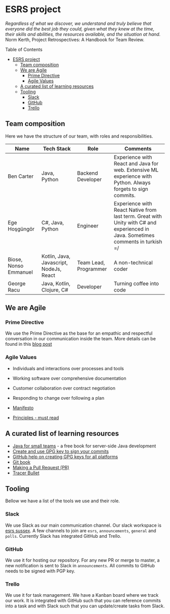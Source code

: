 # ESRS project

_Regardless of what we discover, we understand and truly believe that everyone did the best job they could, given what they knew at the time, their skills and abilities, the resources available, and the situation at hand._ Norm Kerth, Project Retrospectives: A Handbook for Team Review.

Table of Contents

- [ESRS project](#esrs-project)
  - [Team composition](#team-composition)
  - [We are Agile](#we-are-agile)
    - [Prime Directive](#prime-directive)
    - [Agile Values](#agile-values)
  - [A curated list of learning resources](#a-curated-list-of-learning-resources)
  - [Tooling](#tooling)
    - [Slack](#slack)
    - [GitHub](#github)
    - [Trello](#trello)

## Team composition

Here we have the structure of our team, with roles and responsibilities.

| Name                  | Tech Stack                              | Role                  | Comments                                                                                                                        |
| --------------------- | --------------------------------------- | --------------------- | ------------------------------------------------------------------------------------------------------------------------------- |
| Ben Carter            | Java, Python                            | Backend Developer     | Experience with React and Java for web. Extensive ML experience with Python. Always forgets to sign commits.                    |
| Ege Hoşgüngör         | C#, Java, Python                        | Engineer              | Experience with React Native from last term. Great with Unity with C# and experienced in Java. Sometimes comments in turkish =/ |
| Biose, Nonso Emmanuel | Kotlin, Java, Javascript, NodeJs, React | Team Lead, Programmer | A non-technical coder                                                                                                           |
| George Racu           | Java, Kotlin, Clojure, C#               | Developer             | Turning coffee into code                                                                                                        |

## We are Agile

### Prime Directive

We use the Prime Directive as the base for an empathic and respectful conversation in our communication inside the team. More details can be found in this [blog post](https://www.thoughtworks.com/insights/blog/applying-prime-directive-beyond-retrospective)

### Agile Values

- Individuals and interactions over processes and tools
- Working software over comprehensive documentation
- Customer collaboration over contract negotiation
- Responding to change over following a plan

- [Manifesto](https://agilemanifesto.org/)
- [Principles - must read](https://agilemanifesto.org/principles.html)

## A curated list of learning resources

- [Java for small teams](https://ncrcoe.gitbooks.io/java-for-small-teams/content/) - a free book for server-side Java development
- [Create and use GPG key to sign your commits](https://georgeracu.github.io/2019/09/10/setup-gpg-and-git-sign-on-mac.html)
- [GitHub help on creating GPG keys for all platforms](https://help.github.com/en/articles/generating-a-new-gpg-key)
- [Git book](https://git-scm.com/book/en/v2)
- [Making a Pull Request (PR)](https://www.atlassian.com/git/tutorials/making-a-pull-request)
- [Tracer Bullet](https://wiki.c2.com/?TracerBullets)

## Tooling

Bellow we have a list of the tools we use and their role.

### Slack

We use Slack as our main communication channel. Our slack workspace is [esrs sussex](https://esrssussex.slack.com). A few channels to join are `esrs`, `announcements`, `general` and `polls`. Currently Slack has integrated GitHub and Trello.

### GitHub

We use it for hosting our repository. For any new PR or merge to master, a new notification is sent to Slack in `announcements`. All commits to GitHub needs to be signed with PGP key.

### Trello

We use it for task management. We have a Kanban board where we track our work. It is integrated with GitHub such that you can reference commits into a task and with Slack such that you can update/create tasks from Slack.

